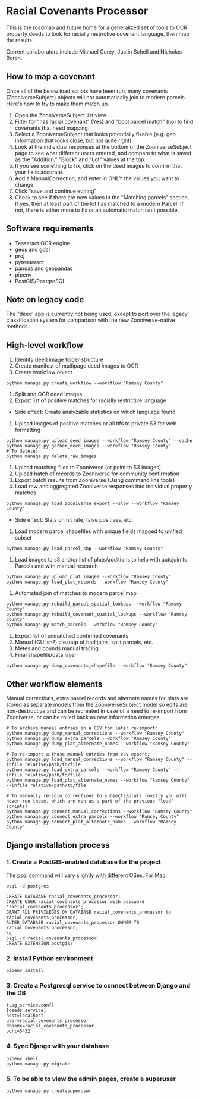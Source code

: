 # Racial Covenants Processor

This is the roadmap and future home for a generalized set of tools to OCR property deeds to look for racially restrictive covenant language, then map the results.

Current collaborators include Michael Corey, Justin Schell and Nicholas Boren.

## How to map a covenant

Once all of the below load scripts have been run, many covenants (ZooniverseSubject) objects will not automatically join to modern parcels. Here's how to try to make them match up.

1. Open the ZooniverseSubject list view.
1. Filter for "has racial covenant" (Yes) and "bool parcel match" (no) to find covenants that need mapping.
1. Select a ZooniverseSubject that looks potentially fixable (e.g. geo information that looks close, but not quite right)
1. Look at the individual responses at the bottom of the ZooniverseSubject page to see what different users entered, and compare to what is saved as the "Addition," "Block" and "Lot" values at the top.
1. If you see something to fix, click on the deed images to confirm that your fix is accurate.
1. Add a ManualCorrection, and enter in ONLY the values you want to change.
1. Click "save and continue editing"
1. Check to see if there are now values in the "Matching parcels" section. If yes, then at least part of the lot has matched to a modern Parcel. If not, there is either more to fix or an automatic match isn't possible.

## Software requirements
- Tesseract OCR engine
- geos and gdal
- proj
- pytesseract
- pandas and geopandas
- pipenv
- PostGIS/PostgreSQL

## Note on legacy code
The "deed' app is currently not being used, except to port over the legacy classification system for comparison with the new Zooniverse-native methods

## High-level workflow

1. Identify deed image folder structure
1. Create manifest of multipage deed images to OCR
1. Create workflow object
```
python manage.py create_workflow --workflow "Ramsey County"
```
1. Split and OCR deed images
1. Export list of positive matches for racially restrictive language
  - Side effect: Create analyzable statistics on which language found
1. Upload images of positive matches or all tifs to private S3 for web formatting
```
python manage.py upload_deed_images --workflow "Ramsey County" --cache
python manage.py gather_deed_images --workflow "Ramsey County"
# To delete:
python manage.py delete_raw_images
```

1. Upload matching files to Zooniverse (or point to S3 images)
1. Upload batch of records to Zooniverse for community confirmation
1. Export batch results from Zooniverse (Using command line tools)
1. Load raw and aggregated Zooniverse responses into individual property matches
```
python manage.py load_zooniverse_export --slow --workflow "Ramsey County"
```
  - Side effect: Stats on hit rate, false positives, etc.
1. Load modern parcel shapefiles with unique fields mapped to unified subset
```
python manage.py load_parcel_shp --workflow "Ramsey County"
```
1. Load images to s3 and/or list of plats/additions to help with autojoin to Parcels and with manual research
```
python manage.py upload_plat_images --workflow "Ramsey County"
python manage.py load_plat_records --workflow "Ramsey County"
```
1. Automated join of matches to modern parcel map
```
python manage.py rebuild_parcel_spatial_lookups --workflow "Ramsey County"
python manage.py rebuild_covenant_spatial_lookups --workflow "Ramsey County"
python manage.py match_parcels --workflow "Ramsey County"
```
1. Export list of unmatched confirmed covenants
1. Manual (GUIish?) cleanup of bad joins, split parcels, etc.
1. Metes and bounds manual tracing
1. Final shapefile/data layer
```
python manage.py dump_covenants_shapefile --workflow "Ramsey County"
```

## Other workflow elements
Manual corrections, extra parcel records and alternate names for plats are stored as separate models from the ZooniverseSubject model so edits are non-destructive and can be recreated in case of a need to re-import from Zooniverse, or can be rolled back as new information emerges.
```
# To archive manual entries in a CSV for later re-import:
python manage.py dump_manual_corrections --workflow "Ramsey County"
python manage.py dump_extra_parcels --workflow "Ramsey County"
python manage.py dump_plat_alternate_names --workflow "Ramsey County"

# To re-import a those manual entries from csv export:
python manage.py load_manual_corrections --workflow "Ramsey County" --infile relative/path/to/file
python manage.py load_extra_parcels --workflow "Ramsey County" --infile relative/path/to/file
python manage.py load_plat_alternate_names --workflow "Ramsey County" --infile relative/path/to/file

# To manually re-join corrections to subjects/plats (mostly you will never run these, which are run as a part of the previous "load" scripts)
python manage.py connect_manual_corrections --workflow "Ramsey County"
python manage.py connect_extra_parcels --workflow "Ramsey County"
python manage.py connect_plat_alternate_names --workflow "Ramsey County"
```

## Django installation process

### 1. Create a PostGIS-enabled database for the project
The psql command will vary slightly with different OSes. For Mac:
```
psql -d postgres

CREATE DATABASE racial_covenants_processor;
CREATE USER racial_covenants_processor with password 'racial_covenants_processor';
GRANT ALL PRIVILEGES ON DATABASE racial_covenants_processor to racial_covenants_processor;
ALTER DATABASE racial_covenants_processor OWNER TO racial_covenants_processor;
\q
psql -d racial_covenants_processor
CREATE EXTENSION postgis;

```

### 2. Install Python environment
```
pipenv install
```

### 3. Create a Postgresql service to connect between Django and the DB
```
(.pg_service.conf)
[deeds_service]
host=localhost
user=racial_covenants_processor
dbname=racial_covenants_processor
port=5432
```

### 4. Sync Django with your database
```
pipenv shell
python manage.py migrate
```

### 5. To be able to view the admin pages, create a superuser
```python manage.py createsuperuser```
